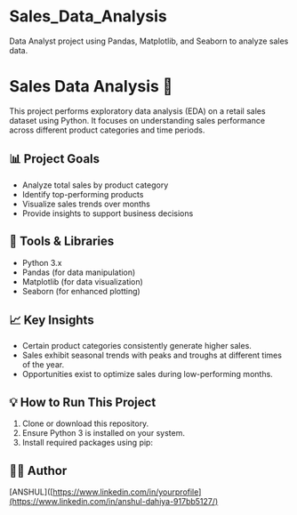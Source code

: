 # Sales_Data_Analysis
Data Analyst project using Pandas, Matplotlib, and Seaborn to analyze sales data.

# Sales Data Analysis 🛒

This project performs exploratory data analysis (EDA) on a retail sales dataset using Python. It focuses on understanding sales performance across different product categories and time periods.

## 📊 Project Goals
- Analyze total sales by product category
- Identify top-performing products
- Visualize sales trends over months
- Provide insights to support business decisions

## 🧰 Tools & Libraries
- Python 3.x
- Pandas (for data manipulation)
- Matplotlib (for data visualization)
- Seaborn (for enhanced plotting)

## 📈 Key Insights
- Certain product categories consistently generate higher sales.
- Sales exhibit seasonal trends with peaks and troughs at different times of the year.
- Opportunities exist to optimize sales during low-performing months.

## 💡 How to Run This Project
1. Clone or download this repository.
2. Ensure Python 3 is installed on your system.
3. Install required packages using pip:


## 👩‍💻 Author
[ANSHUL]([https://www.linkedin.com/in/yourprofile](https://www.linkedin.com/in/anshul-dahiya-917bb5127/)
